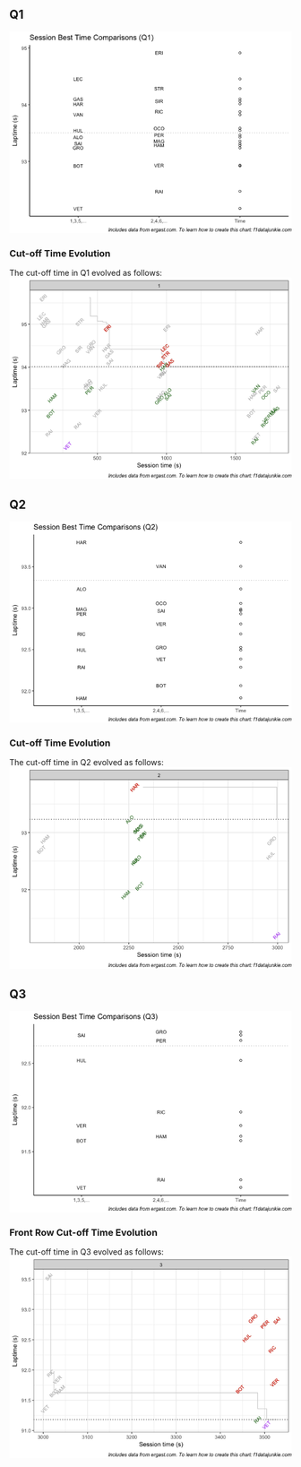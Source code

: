 ## Q1

![](images/f1_2018_chn-quali1_gridplot-1.png)<!-- -->

### Cut-off Time Evolution

The cut-off time in Q1 evolved as follows:
![](images/f1_2018_chn-quali1_cutoff-1.png)<!-- -->

## Q2

![](images/f1_2018_chn-quali2_gridplot-1.png)<!-- -->

### Cut-off Time Evolution

The cut-off time in Q2 evolved as follows:
![](images/f1_2018_chn-quali2_cutoff-1.png)<!-- -->

## Q3

![](images/f1_2018_chn-quali3_gridplot-1.png)<!-- -->

### Front Row Cut-off Time Evolution

The cut-off time in Q3 evolved as follows:
![](images/f1_2018_chn-quali3_cutoff-1.png)<!-- -->
